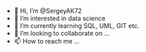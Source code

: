 - 👋 Hi, I’m @SergeyAK72
- 👀 I’m interested in data science
- 🌱 I’m currently learning SQL, UML, GIT etc.
- 💞️ I’m looking to collaborate on ...
- 📫 How to reach me ...

<!---
SergeyAK72/SergeyAK72 is a ✨ special ✨ repository because its `README.md` (this file) appears on your GitHub profile.
You can click the Preview link to take a look at your changes.
--->
